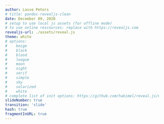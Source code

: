 ```yaml
---
author: Lasse Peters
# title: pandoc-revealjs-clean
date: December 09, 2020
# setup to use local js assets (for offline mode)
# to use online rescources: replace with https://revealjs.com
revealjs-url: ./assets/reveal.js
theme: white
# options:
#    beige
#    black
#    blood
#    league
#    moon
#    night
#    serif
#    simple
#    sky
#    solarized
#    white
# complete list of init options: https://github.com/hakimel/reveal.js/#configuration
slideNumber: true
transition: 'slide'
hash: true
fragmentInURL: true
---
```

